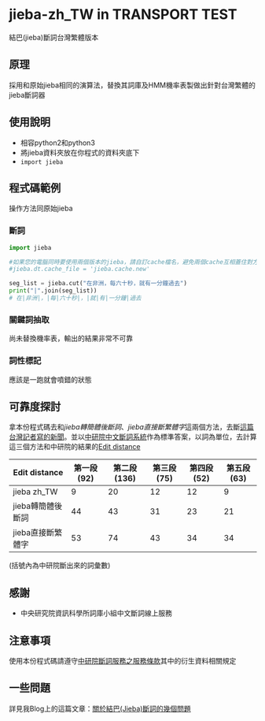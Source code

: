 # jieba-zh_TW in TRANSPORT TEST

結巴(jieba)斷詞台灣繁體版本


## 原理

採用和原始jieba相同的演算法，替換其詞庫及HMM機率表製做出針對台灣繁體的jieba斷詞器


## 使用說明

* 相容python2和python3
* 將jieba資料夾放在你程式的資料夾底下
* `import jieba`


## 程式碼範例

操作方法同原始jieba

### 斷詞

```python
import jieba

#如果您的電腦同時要使用兩個版本的jieba，請自訂cache檔名，避免兩個cache互相蓋住對方
#jieba.dt.cache_file = 'jieba.cache.new'

seg_list = jieba.cut("在非洲，每六十秒，就有一分鐘過去") 
print("|".join(seg_list))
# 在|非洲|，|每|六十秒|，|就|有|一分鐘|過去

```

### 關鍵詞抽取
尚未替換機率表，輸出的結果非常不可靠


### 詞性標記
應該是一跑就會噴錯的狀態


## 可靠度探討
拿本份程式碼去和*jieba轉簡體後斷詞*、*jieba直接斷繁體字*這兩個方法，去斷[這篇台灣記者寫的新聞](http://www.appledaily.com.tw/appledaily/article/international/20160715/37308809/)。並以[中研院中文斷詞系統](http://ckipsvr.iis.sinica.edu.tw/)作為標準答案，以詞為單位，去計算這三個方法和中研院的結果的[Edit distance](https://en.wikipedia.org/wiki/Edit_distance)


|Edit distance|第一段(92)|第二段(136)|第三段(75)|第四段(52)|第五段(63)|
|---|---|---|---|---|---|
|jieba zh_TW      |9|20|12|12|9|
|jieba轉簡體後斷詞|44|43|31|23|21|
|jieba直接斷繁體字|53|74|43|34|34|
(括號內為中研院斷出來的詞彙數)


## 感謝

* 中央研究院資訊科學所詞庫小組中文斷詞線上服務

## 注意事項

使用本份程式碼請遵守[中研院斷詞服務之服務條款](http://ckipsvr.iis.sinica.edu.tw/terms.htm)其中的衍生資料相關規定


## 一些問題

詳見我Blog上的這篇文章：[關於結巴(Jieba)斷詞的幾個問題](https://blog.ldkrsi.in/%E9%97%9C%E6%96%BC%E7%B5%90%E5%B7%B4%E6%96%B7%E8%A9%9E%E7%9A%84%E5%B9%BE%E5%80%8B%E5%95%8F%E9%A1%8C/)
